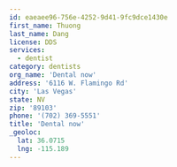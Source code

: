 ```yaml
---
id: eaeaee96-756e-4252-9d41-9fc9dce1430e
first_name: Thuong
last_name: Dang
license: DDS
services:
  - dentist
category: dentists
org_name: 'Dental now'
address: '6116 W. Flamingo Rd'
city: 'Las Vegas'
state: NV
zip: '89103'
phone: '(702) 369-5551'
title: 'Dental now'
_geoloc:
  lat: 36.0715
  lng: -115.189
---
```

